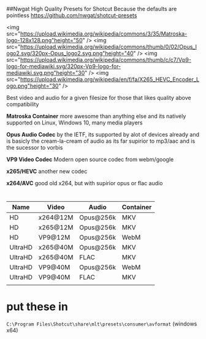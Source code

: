 ##Nwgat High Quality Presets for Shotcut
Because the defaults are pointless
https://github.com/nwgat/shotcut-presets

<img src="https://upload.wikimedia.org/wikipedia/commons/3/35/Matroska-logo-128x128.png"height="50" />
<img src="https://upload.wikimedia.org/wikipedia/commons/thumb/0/02/Opus_logo2.svg/320px-Opus_logo2.svg.png"height="40" />
<img src="https://upload.wikimedia.org/wikipedia/commons/thumb/c/c7/Vp9-logo-for-mediawiki.svg/320px-Vp9-logo-for-mediawiki.svg.png"height="30" />
<img src="https://upload.wikimedia.org/wikipedia/en/f/fa/X265_HEVC_Encoder_Logo.png"height="30" />

Best video and audio for a given filesize
for those that likes quality above compatibility 

**Matroska Container** 
more awesome than anything else and its natively supported on Linux, Windows 10, many media players

**Opus Audio Codec** 
by the IETF, its supported by alot of devices already and is basicly the cream-la-cream of audio as its far supirior to mp3/aac and is the sucessor to vorbis

**VP9 Video Codec**
Modern open source codec from webm/google

**x265/HEVC**
another new codec

**x264/AVC**
good old x264, but with supirior opus or flac audio


#
| Name    | Video    | Audio     | Container |
|---------|----------|-----------|-----------|
| HD      | x264@12M | Opus@256k | MKV       |
| HD      | x265@12M | Opus@256k | MKV       |
| HD      | VP9@12M  | Opus@256k | WebM      |
| UltraHD | x265@40M | Opus@256k | MKV       |
| UltraHD | x265@40M | FLAC      | MKV       |
| UltraHD | VP9@40M  | Opus@256k | WebM      |
| UltraHD | VP9@40M  | FLAC      | MKV       |
|         |          |           |           |


# put these in
`C:\Program Files\Shotcut\share\mlt\presets\consumer\avformat` (windows x64)
